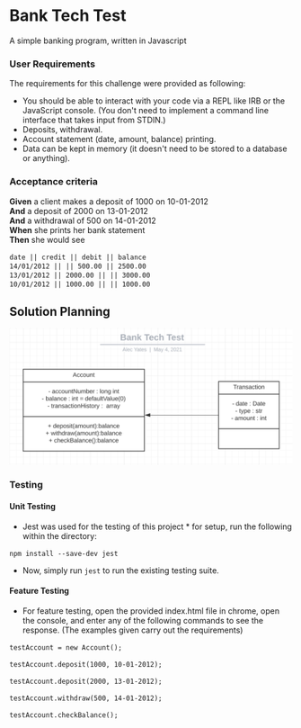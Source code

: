 # Bank Tech Test

A simple banking program, written in Javascript

### User Requirements

The requirements for this challenge were provided as following:

* You should be able to interact with your code via a REPL like IRB or the JavaScript console.  (You don't need to implement a command line interface that takes input from STDIN.)
* Deposits, withdrawal.
* Account statement (date, amount, balance) printing.
* Data can be kept in memory (it doesn't need to be stored to a database or anything).

### Acceptance criteria

**Given** a client makes a deposit of 1000 on 10-01-2012  
**And** a deposit of 2000 on 13-01-2012  
**And** a withdrawal of 500 on 14-01-2012  
**When** she prints her bank statement  
**Then** she would see

```
date || credit || debit || balance
14/01/2012 || || 500.00 || 2500.00
13/01/2012 || 2000.00 || || 3000.00
10/01/2012 || 1000.00 || || 1000.00
```
## Solution Planning

![image](./assets/classDiagram.png)

### Testing

#### Unit Testing
* Jest was used for the testing of this project * for setup, run the following within the directory:

```
npm install --save-dev jest
```

* Now, simply run `jest` to run the existing testing suite.

#### Feature Testing
* For feature testing, open the provided index.html file in chrome, open the console, and enter any of the following commands to see the response. (The examples given carry out the requirements)
```console
testAccount = new Account();
```
```console
testAccount.deposit(1000, 10-01-2012);
```
```console
testAccount.deposit(2000, 13-01-2012);
```
```console
testAccount.withdraw(500, 14-01-2012);
```
```console
testAccount.checkBalance();
```

